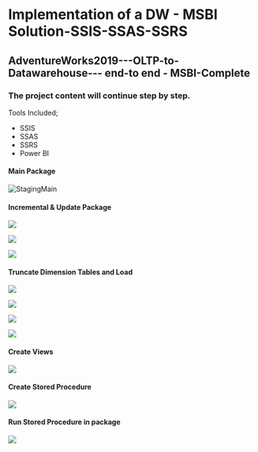 # Implementation of a DW - MSBI Solution-SSIS-SSAS-SSRS

## AdventureWorks2019---OLTP-to-Datawarehouse--- end-to end - MSBI-Complete 

### The project content will continue step by step.
Tools Included;
* SSIS
* SSAS
* SSRS
* Power BI


#### Main Package
![StagingMain](https://github.com/skrbyrm/AdventureWorks2019---OLTP-to-Datawarehouse---MSBI-Complete/blob/master/img/StagingMain.PNG)

#### Incremental & Update Package
![](https://github.com/skrbyrm/AdventureWorks2019---OLTP-to-Datawarehouse---MSBI-Complete/blob/master/img/IncrementalUpdateLoad.PNG)

![](https://github.com/skrbyrm/AdventureWorks2019---OLTP-to-Datawarehouse---MSBI-Complete/blob/master/img/IncUpdateTask.PNG)

![](https://github.com/skrbyrm/AdventureWorks2019---OLTP-to-Datawarehouse---MSBI-Complete/blob/master/img/UpdatedData.PNG)


#### Truncate Dimension Tables and Load
![](https://github.com/skrbyrm/AdventureWorks2019---OLTP-to-Datawarehouse---MSBI-Complete/blob/master/img/TablesTruncateLoad.PNG)

![](https://github.com/skrbyrm/AdventureWorks2019---OLTP-to-Datawarehouse---MSBI-Complete/blob/master/img/DervivedC-Expression.png)

![](https://github.com/skrbyrm/AdventureWorks2019---OLTP-to-Datawarehouse---MSBI-Complete/blob/master/img/ServerExecID.png)

![](https://github.com/skrbyrm/AdventureWorks2019---OLTP-to-Datawarehouse---MSBI-Complete/blob/master/img/SQLExecute.PNG)


#### Create Views
![](https://github.com/skrbyrm/AdventureWorks2019---OLTP-to-Datawarehouse---MSBI-Complete/blob/master/img/CreateViewsSSMS.PNG)


#### Create Stored Procedure
![](https://github.com/skrbyrm/AdventureWorks2019---OLTP-to-Datawarehouse---MSBI-Complete/blob/master/img/CreateStoredProc.PNG)

#### Run Stored Procedure in package
![](https://github.com/skrbyrm/AdventureWorks2019---OLTP-to-Datawarehouse---MSBI-Complete/blob/master/img/EXEC.PNG)
